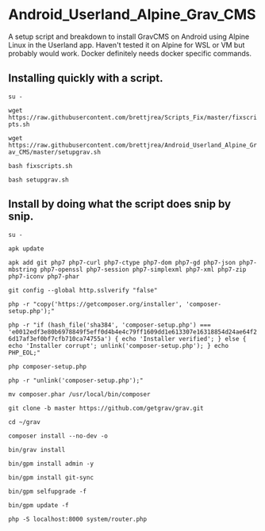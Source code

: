 # Android_Userland_Alpine_Grav_CMS

 A setup script and breakdown to install GravCMS on Android using Alpine Linux in the Userland app. Haven't tested it on Alpine for WSL or VM but probably would work. Docker definitely needs docker specific commands.
 
 ## Installing quickly with a script.
 
`su -`

`wget https://raw.githubusercontent.com/brettjrea/Scripts_Fix/master/fixscripts.sh`

`wget https://raw.githubusercontent.com/brettjrea/Android_Userland_Alpine_Grav_CMS/master/setupgrav.sh`

`bash fixscripts.sh`

`bash setupgrav.sh`

## Install by doing what the script does snip by snip.

`su -`

`apk update`

`apk add git php7 php7-curl php7-ctype php7-dom php7-gd php7-json php7-mbstring php7-openssl php7-session php7-simplexml php7-xml php7-zip php7-iconv php7-phar`

`git config --global http.sslverify "false"`

`php -r "copy('https://getcomposer.org/installer', 'composer-setup.php');"`

`php -r "if (hash_file('sha384', 'composer-setup.php') === 'e0012edf3e80b6978849f5eff0d4b4e4c79ff1609dd1e613307e16318854d24ae64f26d17af3ef0bf7cfb710ca74755a') { echo 'Installer verified'; } else { echo 'Installer corrupt'; unlink('composer-setup.php'); } echo PHP_EOL;"`

`php composer-setup.php`

`php -r "unlink('composer-setup.php');"`

`mv composer.phar /usr/local/bin/composer`

`git clone -b master https://github.com/getgrav/grav.git`

`cd ~/grav`

`composer install --no-dev -o`

`bin/grav install`

`bin/gpm install admin -y`

`bin/gpm install git-sync`

`bin/gpm selfupgrade -f`

`bin/gpm update -f`

`php -S localhost:8000 system/router.php`